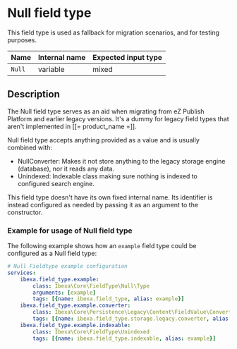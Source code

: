 # Null field type

This field type is used as fallback for migration scenarios, and for testing purposes.

| Name   | Internal name | Expected input type |
|--------|---------------|---------------------|
| `Null` | variable    | mixed             |

## Description

The Null field type serves as an aid when migrating from eZ Publish Platform and earlier legacy versions.
It's a dummy for legacy field types that aren't implemented in [[= product_name =]].

Null field type accepts anything provided as a value and is usually combined with:

- NullConverter: Makes it not store anything to the legacy storage engine (database), nor it reads any data.
- Unindexed: Indexable class making sure nothing is indexed to configured search engine.

This field type doesn't have its own fixed internal name.
Its identifier is instead configured as needed by passing it as an argument to the constructor.

### Example for usage of Null field type

The following example shows how an `example` field type could be configured as a Null field type:

``` yaml
# Null Fieldtype example configuration
services:
    ibexa.field_type.example:
        class: Ibexa\Core\FieldType\Null\Type
        arguments: [example]
        tags: [{name: ibexa.field_type, alias: example}]
    ibexa.field_type.example.converter:
        class: Ibexa\Core\Persistence\Legacy\Content\FieldValue\Converter\NullConverter
        tags: [{name: ibexa.field_type.storage.legacy.converter, alias: example}]
    ibexa.field_type.example.indexable:
        class: Ibexa\Core\FieldType\Unindexed
        tags: [{name: ibexa.field_type.indexable, alias: example}]
```
